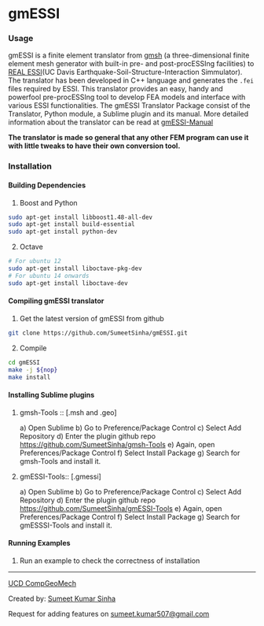 gmESSI
=========

### Usage

gmESSI is a finite element translator from [gmsh](http://gmsh.info/) (a three-dimensional finite element mesh generator with built-in pre- and post-procESSIng facilities) to [REAL ESSI](http://sokocalo.engr.ucdavis.edu/~jeremic/Real_ESSI_Simulator/)(UC Davis Earthquake-Soil-Structure-Interaction Simmulator). The translator has been developed in C++ language and generates the ```.fei``` files required by ESSI. This translator provides an easy, handy and powerfool pre-procESSIng tool to develop FEA models and interface with various ESSI functionalities. The gmESSI Translator Package consist of the Translator, Python module, a Sublime plugin and its manual. More detailed information about the translator can be read at [gmESSI-Manual](./gmESSI_Manual.pdf)

**The translator is made so general that any other FEM program can use it with little tweaks to have their own conversion tool.**

### Installation

#### Building Dependencies

1) Boost and Python

```bash
sudo apt-get install libboost1.48-all-dev
sudo apt-get install build-essential
sudo apt-get install python-dev 
```

2) Octave

```bash
# For ubuntu 12
sudo apt-get install liboctave-pkg-dev 
# For ubuntu 14 onwards 
sudo apt-get install liboctave-dev 
```

#### Compiling gmESSI translator

1) Get the latest version of gmESSI from github

```bash
git clone https://github.com/SumeetSinha/gmESSI.git
```

2) Compile 

```bash
cd gmESSI
make -j ${nop}
make install
```

#### Installing Sublime plugins

1) gmsh-Tools :: [.msh and .geo]

	a) Open Sublime 
	b) Go to Preference/Package Control
	c) Select Add Repository
	d) Enter the plugin github repo https://github.com/SumeetSinha/gmsh-Tools
	e) Again, open Preferences/Package Control
	f) Select Install Package
	g) Search for gmsh-Tools and install it.


2) gmESSI-Tools:: [.gmessi]

	a) Open Sublime 
	b) Go to Preference/Package Control
	c) Select Add Repository
	d) Enter the plugin github repo https://github.com/SumeetSinha/gmESSI-Tools
	e) Again, open Preferences/Package Control
	f) Select Install Package
	g) Search for gmESSSI-Tools and install it.

#### Running Examples 

1) Run an example to check the correctness of installation


---
[UCD CompGeoMech](http://sokocalo.engr.ucdavis.edu/~jeremic/)

Created by: [Sumeet Kumar Sinha](http://www.sumeetksinha.com)

Request for adding features on sumeet.kumar507@gmail.com
   




